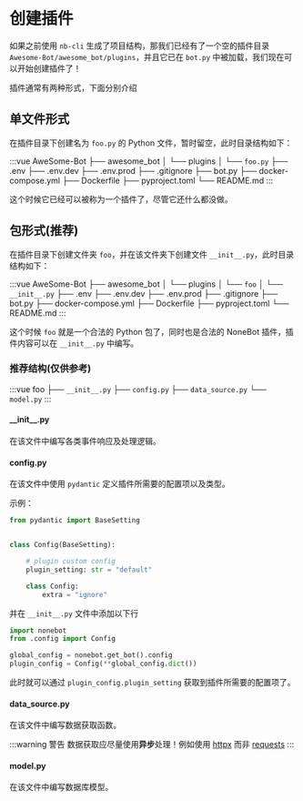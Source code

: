 # 创建插件

如果之前使用 `nb-cli` 生成了项目结构，那我们已经有了一个空的插件目录 `Awesome-Bot/awesome_bot/plugins`，并且它已在 `bot.py` 中被加载，我们现在可以开始创建插件了！

插件通常有两种形式，下面分别介绍

## 单文件形式

在插件目录下创建名为 `foo.py` 的 Python 文件，暂时留空，此时目录结构如下：

<!-- prettier-ignore-start -->
:::vue
AweSome-Bot
├── awesome_bot
│   └── plugins
│      └── `foo.py`
├── .env
├── .env.dev
├── .env.prod
├── .gitignore
├── bot.py
├── docker-compose.yml
├── Dockerfile
├── pyproject.toml
└── README.md
:::
<!-- prettier-ignore-end -->

这个时候它已经可以被称为一个插件了，尽管它还什么都没做。

## 包形式(推荐)

在插件目录下创建文件夹 `foo`，并在该文件夹下创建文件 `__init__.py`，此时目录结构如下：

<!-- prettier-ignore-start -->
:::vue
AweSome-Bot
├── awesome_bot
│   └── plugins
│      └── `foo`
│         └── `__init__.py`
├── .env
├── .env.dev
├── .env.prod
├── .gitignore
├── bot.py
├── docker-compose.yml
├── Dockerfile
├── pyproject.toml
└── README.md
:::
<!-- prettier-ignore-end -->

这个时候 `foo` 就是一个合法的 Python 包了，同时也是合法的 NoneBot 插件，插件内容可以在 `__init__.py` 中编写。

### 推荐结构(仅供参考)

<!-- prettier-ignore-start -->
:::vue
foo
├── `__init__.py`
├── `config.py`
├── `data_source.py`
└── `model.py`
:::
<!-- prettier-ignore-end -->

#### \_\_init\_\_.py

在该文件中编写各类事件响应及处理逻辑。

#### config.py

在该文件中使用 `pydantic` 定义插件所需要的配置项以及类型。

示例：

```python
from pydantic import BaseSetting


class Config(BaseSetting):

    # plugin custom config
    plugin_setting: str = "default"

    class Config:
        extra = "ignore"
```

并在 `__init__.py` 文件中添加以下行

```python
import nonebot
from .config import Config

global_config = nonebot.get_bot().config
plugin_config = Config(**global_config.dict())
```

此时就可以通过 `plugin_config.plugin_setting` 获取到插件所需要的配置项了。

#### data_source.py

在该文件中编写数据获取函数。

:::warning 警告
数据获取应尽量使用**异步**处理！例如使用 [httpx](https://www.python-httpx.org/) 而非 [requests](https://requests.readthedocs.io/en/master/)
:::

#### model.py

在该文件中编写数据库模型。
